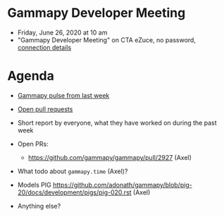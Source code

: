 # Gammapy Developer Meeting

* Friday, June 26, 2020 at 10 am
* "Gammapy Developer Meeting" on CTA eZuce, no password, [connection details](ezuce.txt)

# Agenda

* [Gammapy pulse from last week](https://github.com/gammapy/gammapy/pulse)
* [Open pull requests](https://github.com/gammapy/gammapy/pulls)
* Short report by everyone, what they have worked on during the past week 

* Open PRs:
  - https://github.com/gammapy/gammapy/pull/2927 (Axel)
 
* What todo about `gammapy.time` (Axel)? 
* Models PIG https://github.com/adonath/gammapy/blob/pig-20/docs/development/pigs/pig-020.rst (Axel)
* Anything else?

